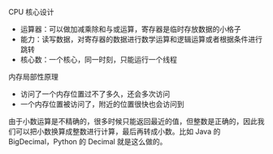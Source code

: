 CPU 核心设计
* 运算器：可以做加减乘除和与或运算，寄存器是临时存放数据的小格子
* 能力：读写数据，对寄存器的数据进行数学运算和逻辑运算或者根据条件进行跳转
* 核心数：一个核心，同一时刻，只能运行一个线程

内存局部性原理
* 访问了一个内存位置过不了多久，还会多次访问
* 一个内存位置被访问了，附近的位置很快也会访问到

由于小数运算是不精确的，很多时候只能返回最近的值，但整数是正确的，因此我们可以把小数换算成整数进行计算，最后再转成小数。比如 Java 的 BigDecimal，Python 的 Decimal 就是这么做的。